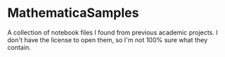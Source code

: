 # MathematicaSamples
A collection of notebook files I found from previous academic projects. I don't have the license to open them, so I'm not 100% sure what they contain. 
